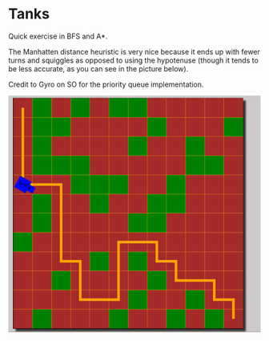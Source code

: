 # Tanks

Quick exercise in BFS and A*.

The Manhatten distance heuristic is very nice because it ends up with fewer turns and squiggles as opposed to using the hypotenuse (though it tends to be less accurate, as you can see in the picture below).

Credit to Gyro on SO for the priority queue implementation.

![alt text](https://github.com/jeromew21/tanks-ai/raw/master/screenshot.png)
